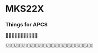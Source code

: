# MKS22X
### Things for APCS
:pizza::pizza::pizza::pizza::pizza::pizza::pizza::pizza::pizza::pizza::pizza:

:us::us::us::us::us::us::us::us::us::us::us:

